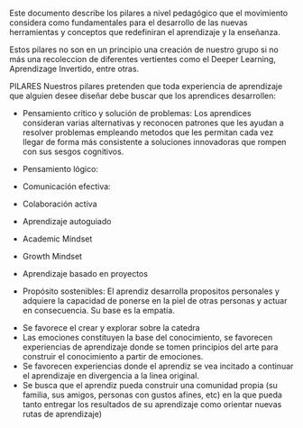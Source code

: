 Este documento describe los pilares a nivel pedagógico que el movimiento considera como fundamentales para el desarrollo de las nuevas herramientas y conceptos que redefiniran el aprendizaje y la enseñanza.

Estos pilares no son en un principio una creación de nuestro grupo si no más una recoleccion de diferentes vertientes como el Deeper Learning, Aprendizage Invertido, entre otras.

PILARES
Nuestros pilares pretenden que toda experiencia de aprendizaje que alguien desee diseñar debe buscar que los aprendices desarrollen:

- Pensamiento crítico y solución de problemas: Los aprendices consideran varias alternativas y reconocen patrones que les ayudan a resolver problemas empleando metodos que les permitan cada vez llegar de forma más consistente a soluciones innovadoras que rompen con sus sesgos cognitivos.

- Pensamiento lógico:

- Comunicación efectiva:

- Colaboración activa

- Aprendizaje autoguiado

- Academic Mindset

- Growth Mindset

- Aprendizaje basado en proyectos

- Propósito sostenibles: El aprendiz desarrolla propositos personales y adquiere la capacidad de ponerse en la piel de otras personas y actuar en consecuencia. Su base es la empatía.

* Se favorece el crear y explorar sobre la catedra
* Las emociones constituyen la base del conocimiento, se favorecen experiencias de aprendizaje donde se tomen principios del arte para construir el conocimiento a partir de emociones.
* Se favorecen experiencias donde el aprendiz se vea incitado a continuar el aprendizaje en divergencia a la linea original.
* Se busca que el aprendiz pueda construir una comunidad propia (su familia, sus amigos, personas con gustos afines, etc) en la que pueda tanto entregar los resultados de su aprendizaje como orientar nuevas rutas de aprendizaje) 


